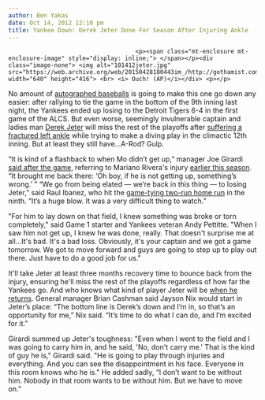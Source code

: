 ```yaml
---
author: Ben Yakas
date: Oct 14, 2012 12:10 pm
title: Yankee Down: Derek Jeter Done For Season After Injuring Ankle
---
```


	
										<p><span class="mt-enclosure mt-enclosure-image" style="display: inline;"> </span></p><div class="image-none"> <img alt="101412jeter.jpg" src="https://web.archive.org/web/20150428180443im_/http://gothamist.com/attachments/byakas/101412jeter.jpg" width="640" height="416"> <br> <i> Ouch! (AP)</i></div> <p></p>

<p>No amount of <a href="https://web.archive.org/web/20150428180443/http://gothamist.com/2011/12/13/after_you_sleep_with_derek_jeter_yo.php">autographed baseballs</a> is going to make this one go down any easier: after rallying to tie the game in the bottom of the 9th inning last night, the Yankees ended up losing to the Detroit Tigers 6-4 in the first game of the ALCS. But even worse, seemingly invulnerable captain and ladies man <a href="https://web.archive.org/web/20150428180443/http://gothamist.com/tags/derekjeter">Derek Jeter</a> will miss the rest of the playoffs after <a href="https://web.archive.org/web/20150428180443/http://espn.go.com/new-york/mlb/story/_/id/8503365/2012-mlb-playoffs-derek-jeter-new-york-yankees-breaks-ankle-game-1-alcs">suffering a fractured left ankle</a> while trying to make a diving play in the climactic 12th inning. But at least they still have...A-Rod? Gulp.</p>

<p>&#x201C;It is kind of a flashback to when Mo didn&#x2019;t get up,&#x201D; manager Joe Girardi <a href="https://web.archive.org/web/20150428180443/http://www.nytimes.com/2012/10/14/sports/baseball/yankees-without-jeter-is-now-a-jarring-reality.html?hp">said after the game</a>, referring to Mariano Rivera&apos;s injury <a href="https://web.archive.org/web/20150428180443/http://gothamist.com/2012/05/04/mo_no_mariano_rivera_tears_acl_duri.php#photo-1">earlier this season</a>. &#x201C;It brought me back there: &#x2018;Oh boy, if he is not getting up, something&#x2019;s wrong.&#x2019; &#x201D; &#x201C;We go from being elated &#x2014; we&#x2019;re back in this thing &#x2014; to losing Jeter,&#x201D; said Raul Ibanez, who hit the <a href="https://web.archive.org/web/20150428180443/http://deadspin.com/5951559/raul-can-definitely-lay-down-the-pipe-twitter-explains-ibanez">game-tying two-run home run</a> in the ninth. &#x201C;It&#x2019;s a huge blow. It was a very difficult thing to watch.&#x201D; </p>

<p>&quot;For him to lay down on that field, I knew something was broke or torn completely,&quot; said Game 1 starter and Yankees veteran Andy Pettitte. &quot;When I saw him not get up, I knew he was done, really. That doesn&apos;t surprise me at all...It&apos;s bad. It&apos;s a bad loss. Obviously, it&apos;s your captain and we got a game tomorrow. We got to move forward and guys are going to step up to play out there. Just have to do a good job for us.&quot;</p>

<p>It&apos;ll take Jeter at least three months recovery time to bounce back from the injury, ensuring he&apos;ll miss the rest of the playoffs regardless of how far the Yankees go. And who knows what kind of player Jeter will be <a href="https://web.archive.org/web/20150428180443/http://sports.yahoo.com/news/fractured-ankle-shatters-derek-jeter-s-aura-of-invincibility.html">when he returns</a>. General manager Brian Cashman said Jayson Nix would start in Jeter&#x2019;s place: &#x201C;The bottom line is Derek&#x2019;s down and I&#x2019;m in, so that&#x2019;s an opportunity for me,&#x201D; Nix said. &#x201C;It&#x2019;s time to do what I can do, and I&#x2019;m excited for it.&#x201D; </p>

<p>Girardi summed up Jeter&apos;s toughness: &quot;Even when I went to the field and I was going to carry him in, and he said, &apos;No, don&apos;t carry me.&apos; That is the kind of guy he is,&quot; Girardi said. &quot;He is going to play through injuries and everything. And you can see the disappointment in his face. Everyone in this room knows who he is.&quot; He added sadly, &#x201C;I don&#x2019;t want to be without him. Nobody in that room wants to be without him. But we have to move on.&#x201D;</p>					
										
									
				